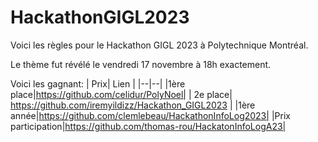 # HackathonGIGL2023

Voici les règles pour le Hackathon GIGL 2023 à Polytechnique Montréal.

Le thème fut révélé le vendredi 17 novembre à 18h exactement.

  

Voici les gagnant:
| Prix|  Lien |
|--|--|
|1ère place|https://github.com/celidur/PolyNoel|
| 2e place| https://github.com/iremyildizz/Hackathon_GIGL2023 |
|1ère année|https://github.com/clemlebeau/HackathonInfoLog2023|
|Prix participation|https://github.com/thomas-rou/HackatonInfoLogA23|
